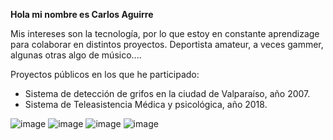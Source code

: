 **Hola mi nombre es Carlos Aguirre**

Mis intereses son la tecnología, por lo que estoy en constante aprendizage para colaborar en distintos proyectos.
Deportista amateur, a veces gammer, algunas otras algo de músico....

Proyectos públicos en los que he participado:
- Sistema de detección de grifos en la ciudad de Valparaíso, año 2007.
- Sistema de Teleasistencia Médica y psicológica, año 2018.

![image](https://user-images.githubusercontent.com/45008219/171686915-1dc4377e-96f3-4640-ad07-f2391e152708.png)
![image](https://user-images.githubusercontent.com/45008219/171687114-3d2584e6-9611-4cd9-ab6d-1517d8ca4760.png)
![image](https://user-images.githubusercontent.com/45008219/171687279-91ece5f8-1f13-49a7-a5c4-08187dce8888.png)
![image](https://user-images.githubusercontent.com/45008219/171687363-ec160fdf-6ca1-420d-a209-d0f13dff8118.png)

